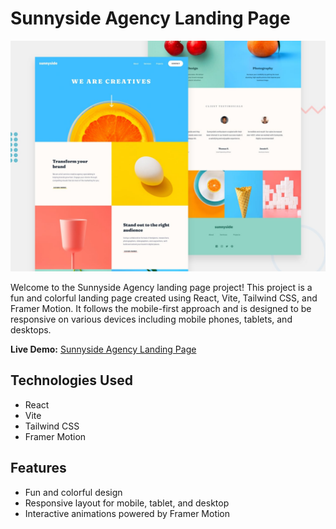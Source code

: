 # Sunnyside Agency Landing Page

![Sunnyside Agency Landing Page](./preview/desktop-preview.jpg)

Welcome to the Sunnyside Agency landing page project! This project is a fun and colorful landing page created using React, Vite, Tailwind CSS, and Framer Motion. It follows the mobile-first approach and is designed to be responsive on various devices including mobile phones, tablets, and desktops.

**Live Demo:** [Sunnyside Agency Landing Page](https://sunnyside-agency-gilt.vercel.app)

## Technologies Used

- React
- Vite
- Tailwind CSS
- Framer Motion

## Features

- Fun and colorful design
- Responsive layout for mobile, tablet, and desktop
- Interactive animations powered by Framer Motion



